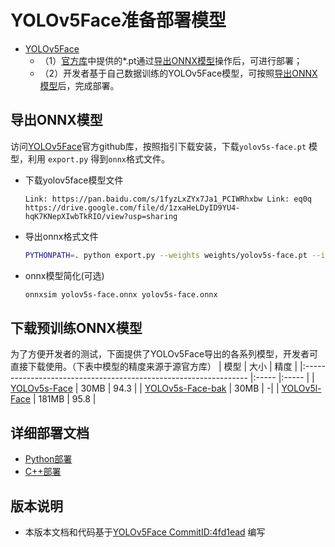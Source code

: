 # YOLOv5Face准备部署模型

- [YOLOv5Face](https://github.com/deepcam-cn/yolov5-face/commit/4fd1ead)
  - （1）[官方库](https://github.com/deepcam-cn/yolov5-face/)中提供的*.pt通过[导出ONNX模型](#导出ONNX模型)操作后，可进行部署；
  - （2）开发者基于自己数据训练的YOLOv5Face模型，可按照[导出ONNX模型](#%E5%AF%BC%E5%87%BAONNX%E6%A8%A1%E5%9E%8B)后，完成部署。

## 导出ONNX模型

访问[YOLOv5Face](https://github.com/deepcam-cn/yolov5-face)官方github库，按照指引下载安装，下载`yolov5s-face.pt` 模型，利用 `export.py` 得到`onnx`格式文件。

* 下载yolov5face模型文件
  ```
  Link: https://pan.baidu.com/s/1fyzLxZYx7Ja1_PCIWRhxbw Link: eq0q  
  https://drive.google.com/file/d/1zxaHeLDyID9YU4-hqK7KNepXIwbTkRIO/view?usp=sharing
  ```

* 导出onnx格式文件
  ```bash
  PYTHONPATH=. python export.py --weights weights/yolov5s-face.pt --img_size 640 640 --batch_size 1  
  ```
* onnx模型简化(可选)
  ```bash
  onnxsim yolov5s-face.onnx yolov5s-face.onnx
  ```

## 下载预训练ONNX模型

为了方便开发者的测试，下面提供了YOLOv5Face导出的各系列模型，开发者可直接下载使用。（下表中模型的精度来源于源官方库）
| 模型                                                               | 大小    | 精度    |
|:---------------------------------------------------------------- |:----- |:----- |
| [YOLOv5s-Face](https://bj.bcebos.com/paddlehub/fastdeploy/yolov5s-face.onnx) | 30MB | 94.3 |
| [YOLOv5s-Face-bak](https://bj.bcebos.com/paddlehub/fastdeploy/yolov5face-s-640x640.bak.onnx) | 30MB | -|
| [YOLOv5l-Face](https://bj.bcebos.com/paddlehub/fastdeploy/yolov5face-l-640x640.onnx ) | 181MB | 95.8 |


## 详细部署文档

- [Python部署](python)
- [C++部署](cpp)


## 版本说明

- 本版本文档和代码基于[YOLOv5Face CommitID:4fd1ead](https://github.com/deepcam-cn/yolov5-face/commit/4fd1ead) 编写
